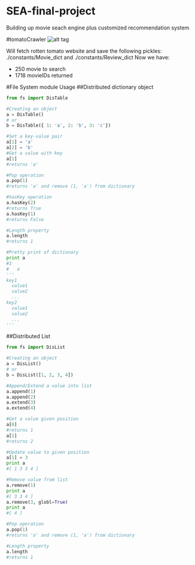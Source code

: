 # SEA-final-project
Building up movie seach engine plus customized recommendation system

#tomatoCrawler
![alt tag](https://drive.google.com/file/d/0BzG5zLRRrgKwYWJUUHBsNmtDRUk/view?usp=sharing)

Will fetch rotten tomato website and save the following pickles:
./constants/Movie_dict and ./constants/Review_dict
Now we have:
- 250 movie to search
- 1718 movieIDs returned

#File System module Usage
##Distributed dictionary object
```python
from fs import DisTable

#Creating an object
a = DisTable()
# or
b = DisTable({ 1: 'a', 2: 'b', 3: 'c'})

#Set a key-value pair
a[1] = 'a'
a[2] = 'b'
#Get a value with key
a[1]
#returns 'a'

#Pop operation
a.pop(1)
#returns 'a' and remove (1, 'a') from dictionary

#hasKey operation
a.hasKey(2)
#returns True
a.hasKey(1)
#returns False

#Length property
a.length
#returns 1

#Pretty print of dictionary
print a
#1
#   a
'''
key1
  value1
  value2
  ...
key2
  value1
  value2
  ...
'''
```

##Distributed List
```python
from fs import DisList

#Creating an object
a = DisList()
# or
b = DisList([1, 2, 3, 4])

#Append/Extend a value into list
a.append(1)
a.append(2)
a.extend(3)
a.extend(4)

#Get a value given position
a[0]
#returns 1
a[1]
#returns 2

#Update value to given position
a[1] = 3
print a
#[ 1 3 3 4 ]

#Remove value from list
a.remove(1)
print a
#[ 3 3 4 ]
a.remove(3, globl=True)
print a
#[ 4 ]

#Pop operation
a.pop(1)
#returns 'a' and remove (1, 'a') from dictionary

#Length property
a.length
#returns 1
```
